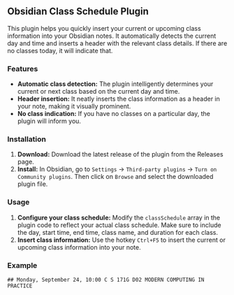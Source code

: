 ## Obsidian Class Schedule Plugin

This plugin helps you quickly insert your current or upcoming class information into your Obsidian notes. It automatically detects the current day and time and inserts a header with the relevant class details. If there are no classes today, it will indicate that.

### Features

* **Automatic class detection:**  The plugin intelligently determines your current or next class based on the current day and time.
* **Header insertion:** It neatly inserts the class information as a header in your note, making it visually prominent.
* **No class indication:**  If you have no classes on a particular day, the plugin will inform you.

### Installation

1. **Download:** Download the latest release of the plugin from the Releases  page.
2. **Install:**  In Obsidian, go to `Settings` -> `Third-party plugins` -> `Turn on Community plugins`. Then click on `Browse` and select the downloaded plugin file.

### Usage

1. **Configure your class schedule:**  Modify the `classSchedule` array in the plugin code to reflect your actual class schedule. Make sure to include the day, start time, end time, class name, and duration for each class.
2. **Insert class information:**  Use the hotkey `Ctrl+F5` to insert the current or upcoming class information into your note. 

### Example

```
## Monday, September 24, 10:00 C S 171G D02 MODERN COMPUTING IN PRACTICE


```


